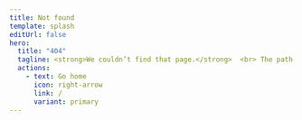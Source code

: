 ```yaml
---
title: Not found
template: splash
editUrl: false
hero:
  title: "404"
  tagline: <strong>We couldn’t find that page.</strong>  <br> The path to this page is shrouded in darkness. May the search bar guide you to your destination.
  actions:
    - text: Go home
      icon: right-arrow
      link: /
      variant: primary
---
```

